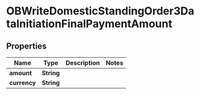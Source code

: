 
# OBWriteDomesticStandingOrder3DataInitiationFinalPaymentAmount

## Properties
Name | Type | Description | Notes
------------ | ------------- | ------------- | -------------
**amount** | **String** |  | 
**currency** | **String** |  | 



